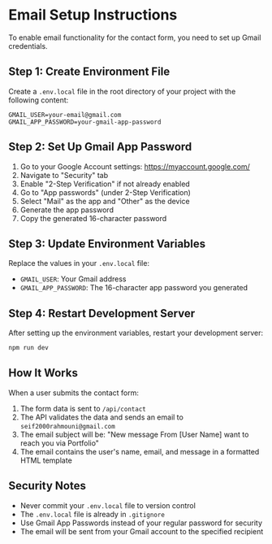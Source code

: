 # Email Setup Instructions

To enable email functionality for the contact form, you need to set up Gmail credentials.

## Step 1: Create Environment File

Create a `.env.local` file in the root directory of your project with the following content:

```
GMAIL_USER=your-email@gmail.com
GMAIL_APP_PASSWORD=your-gmail-app-password
```

## Step 2: Set Up Gmail App Password

1. Go to your Google Account settings: https://myaccount.google.com/
2. Navigate to "Security" tab
3. Enable "2-Step Verification" if not already enabled
4. Go to "App passwords" (under 2-Step Verification)
5. Select "Mail" as the app and "Other" as the device
6. Generate the app password
7. Copy the generated 16-character password

## Step 3: Update Environment Variables

Replace the values in your `.env.local` file:
- `GMAIL_USER`: Your Gmail address
- `GMAIL_APP_PASSWORD`: The 16-character app password you generated

## Step 4: Restart Development Server

After setting up the environment variables, restart your development server:

```bash
npm run dev
```

## How It Works

When a user submits the contact form:
1. The form data is sent to `/api/contact`
2. The API validates the data and sends an email to `seif2000rahmouni@gmail.com`
3. The email subject will be: "New message From [User Name] want to reach you via Portfolio"
4. The email contains the user's name, email, and message in a formatted HTML template

## Security Notes

- Never commit your `.env.local` file to version control
- The `.env.local` file is already in `.gitignore`
- Use Gmail App Passwords instead of your regular password for security
- The email will be sent from your Gmail account to the specified recipient 